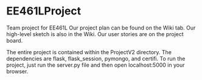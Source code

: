 # EE461LProject
Team project for EE461L
Our project plan can be found on the Wiki tab. 
Our high-level sketch is also in the Wiki. 
Our user stories are on the project board.

The entire project is contained within the ProjectV2 directory. 
The dependencies are flask, flask_session, pymongo, and certifi.
To run the project, just run the server.py file and then open localhost:5000 in your browser. 
